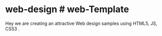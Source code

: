 # web-design # web-Template
Hey we are creating an attractive Web design samples using HTML5, JS, CSS3 .
